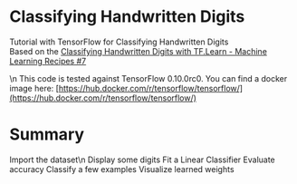 # Classifying Handwritten Digits
Tutorial with TensorFlow for Classifying Handwritten Digits<br>
Based on the [Classifying Handwritten Digits with TF.Learn - Machine Learning Recipes #7](https://www.youtube.com/watch?v=Gj0iyo265bc)

\n
This code is tested against TensorFlow 0.10.0rc0. You can find a docker image here:
[https://hub.docker.com/r/tensorflow/tensorflow/](https://hub.docker.com/r/tensorflow/tensorflow/)

# Summary

Import the dataset\n
Display some digits
Fit a Linear Classifier
Evaluate accuracy
Classify a few examples
Visualize learned weights
